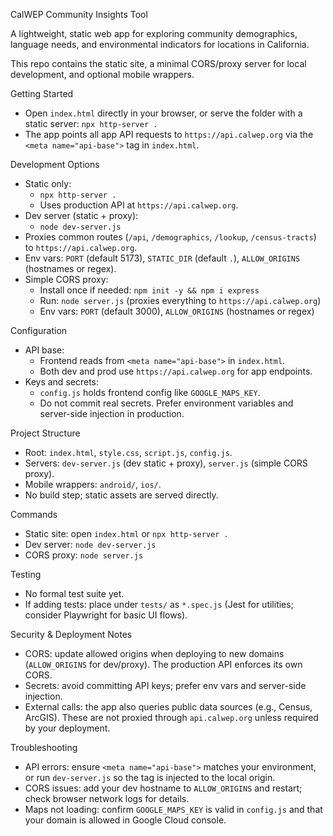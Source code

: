 CalWEP Community Insights Tool

A lightweight, static web app for exploring community demographics, language needs, and environmental indicators for locations in California.

This repo contains the static site, a minimal CORS/proxy server for local development, and optional mobile wrappers.

Getting Started
- Open `index.html` directly in your browser, or serve the folder with a static server: `npx http-server .`
- The app points all app API requests to `https://api.calwep.org` via the `<meta name="api-base">` tag in `index.html`.

Development Options
- Static only:
  - `npx http-server .`
  - Uses production API at `https://api.calwep.org`.
- Dev server (static + proxy):
  - `node dev-server.js`
- Proxies common routes (`/api`, `/demographics`, `/lookup`, `/census-tracts`) to `https://api.calwep.org`.
- Env vars: `PORT` (default 5173), `STATIC_DIR` (default `.`), `ALLOW_ORIGINS` (hostnames or regex).
- Simple CORS proxy:
  - Install once if needed: `npm init -y && npm i express`
  - Run: `node server.js` (proxies everything to `https://api.calwep.org`)
  - Env vars: `PORT` (default 3000), `ALLOW_ORIGINS` (hostnames or regex)

Configuration
- API base:
  - Frontend reads from `<meta name="api-base">` in `index.html`.
  - Both dev and prod use `https://api.calwep.org` for app endpoints.
- Keys and secrets:
  - `config.js` holds frontend config like `GOOGLE_MAPS_KEY`.
  - Do not commit real secrets. Prefer environment variables and server-side injection in production.

Project Structure
- Root: `index.html`, `style.css`, `script.js`, `config.js`.
- Servers: `dev-server.js` (dev static + proxy), `server.js` (simple CORS proxy).
- Mobile wrappers: `android/`, `ios/`.
- No build step; static assets are served directly.

Commands
- Static site: open `index.html` or `npx http-server .`
- Dev server: `node dev-server.js`
- CORS proxy: `node server.js`

Testing
- No formal test suite yet.
- If adding tests: place under `tests/` as `*.spec.js` (Jest for utilities; consider Playwright for basic UI flows).

Security & Deployment Notes
- CORS: update allowed origins when deploying to new domains (`ALLOW_ORIGINS` for dev/proxy). The production API enforces its own CORS.
- Secrets: avoid committing API keys; prefer env vars and server-side injection.
- External calls: the app also queries public data sources (e.g., Census, ArcGIS). These are not proxied through `api.calwep.org` unless required by your deployment.

Troubleshooting
- API errors: ensure `<meta name="api-base">` matches your environment, or run `dev-server.js` so the tag is injected to the local origin.
- CORS issues: add your dev hostname to `ALLOW_ORIGINS` and restart; check browser network logs for details.
- Maps not loading: confirm `GOOGLE_MAPS_KEY` is valid in `config.js` and that your domain is allowed in Google Cloud console.
